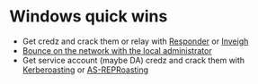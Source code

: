 # Windows quick wins
* Get credz and crack them or relay with [Responder](../../tools/Responder.md) or [Inveigh](../../tools/Inveigh.md)
* [Bounce on the network with the local administrator](LocalAdmin.md)
* Get service account (maybe DA) credz and crack them with [Kerberoasting](Kerberoasting.md) or [AS-REPRoasting](AS-REPRoasting.md)

